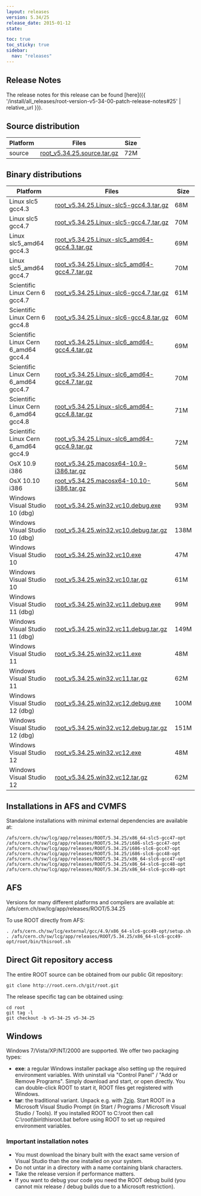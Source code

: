 ```yaml
---
layout: releases
version: 5.34/25
release_date: 2015-01-12
state:

toc: true
toc_sticky: true
sidebar:
  nav: "releases"
---
```


## Release Notes

The release notes for this release can be found [here]({{ '/install/all_releases/root-version-v5-34-00-patch-release-notes#25' | relative_url }}).

## Source distribution

| Platform       | Files | Size |
|-----------|-------|-----|
| source | [root_v5.34.25.source.tar.gz](https://root.cern.ch/download/root_v5.34.25.source.tar.gz) |  72M |


## Binary distributions

| Platform       | Files | Size |
|-----------|-------|-----|
| Linux slc5 gcc4.3 | [root_v5.34.25.Linux-slc5-gcc4.3.tar.gz](https://root.cern.ch/download/root_v5.34.25.Linux-slc5-gcc4.3.tar.gz) |  68M |
| Linux slc5 gcc4.7 | [root_v5.34.25.Linux-slc5-gcc4.7.tar.gz](https://root.cern.ch/download/root_v5.34.25.Linux-slc5-gcc4.7.tar.gz) |  70M |
| Linux slc5_amd64 gcc4.3 | [root_v5.34.25.Linux-slc5_amd64-gcc4.3.tar.gz](https://root.cern.ch/download/root_v5.34.25.Linux-slc5_amd64-gcc4.3.tar.gz) |  69M |
| Linux slc5_amd64 gcc4.7 | [root_v5.34.25.Linux-slc5_amd64-gcc4.7.tar.gz](https://root.cern.ch/download/root_v5.34.25.Linux-slc5_amd64-gcc4.7.tar.gz) |  70M |
| Scientific Linux Cern 6 gcc4.7 | [root_v5.34.25.Linux-slc6-gcc4.7.tar.gz](https://root.cern.ch/download/root_v5.34.25.Linux-slc6-gcc4.7.tar.gz) |  61M |
| Scientific Linux Cern 6 gcc4.8 | [root_v5.34.25.Linux-slc6-gcc4.8.tar.gz](https://root.cern.ch/download/root_v5.34.25.Linux-slc6-gcc4.8.tar.gz) |  60M |
| Scientific Linux Cern 6_amd64 gcc4.4 | [root_v5.34.25.Linux-slc6_amd64-gcc4.4.tar.gz](https://root.cern.ch/download/root_v5.34.25.Linux-slc6_amd64-gcc4.4.tar.gz) |  69M |
| Scientific Linux Cern 6_amd64 gcc4.7 | [root_v5.34.25.Linux-slc6_amd64-gcc4.7.tar.gz](https://root.cern.ch/download/root_v5.34.25.Linux-slc6_amd64-gcc4.7.tar.gz) |  70M |
| Scientific Linux Cern 6_amd64 gcc4.8 | [root_v5.34.25.Linux-slc6_amd64-gcc4.8.tar.gz](https://root.cern.ch/download/root_v5.34.25.Linux-slc6_amd64-gcc4.8.tar.gz) |  71M |
| Scientific Linux Cern 6_amd64 gcc4.9 | [root_v5.34.25.Linux-slc6_amd64-gcc4.9.tar.gz](https://root.cern.ch/download/root_v5.34.25.Linux-slc6_amd64-gcc4.9.tar.gz) |  72M |
| OsX 10.9 i386 | [root_v5.34.25.macosx64-10.9-i386.tar.gz](https://root.cern.ch/download/root_v5.34.25.macosx64-10.9-i386.tar.gz) |  56M |
| OsX 10.10 i386 | [root_v5.34.25.macosx64-10.10-i386.tar.gz](https://root.cern.ch/download/root_v5.34.25.macosx64-10.10-i386.tar.gz) |  56M |
| Windows Visual Studio 10 (dbg) | [root_v5.34.25.win32.vc10.debug.exe](https://root.cern.ch/download/root_v5.34.25.win32.vc10.debug.exe) |  93M |
| Windows Visual Studio 10 (dbg) | [root_v5.34.25.win32.vc10.debug.tar.gz](https://root.cern.ch/download/root_v5.34.25.win32.vc10.debug.tar.gz) | 138M |
| Windows Visual Studio 10 | [root_v5.34.25.win32.vc10.exe](https://root.cern.ch/download/root_v5.34.25.win32.vc10.exe) |  47M |
| Windows Visual Studio 10 | [root_v5.34.25.win32.vc10.tar.gz](https://root.cern.ch/download/root_v5.34.25.win32.vc10.tar.gz) |  61M |
| Windows Visual Studio 11 (dbg) | [root_v5.34.25.win32.vc11.debug.exe](https://root.cern.ch/download/root_v5.34.25.win32.vc11.debug.exe) |  99M |
| Windows Visual Studio 11 (dbg) | [root_v5.34.25.win32.vc11.debug.tar.gz](https://root.cern.ch/download/root_v5.34.25.win32.vc11.debug.tar.gz) | 149M |
| Windows Visual Studio 11 | [root_v5.34.25.win32.vc11.exe](https://root.cern.ch/download/root_v5.34.25.win32.vc11.exe) |  48M |
| Windows Visual Studio 11 | [root_v5.34.25.win32.vc11.tar.gz](https://root.cern.ch/download/root_v5.34.25.win32.vc11.tar.gz) |  62M |
| Windows Visual Studio 12 (dbg) | [root_v5.34.25.win32.vc12.debug.exe](https://root.cern.ch/download/root_v5.34.25.win32.vc12.debug.exe) | 100M |
| Windows Visual Studio 12 (dbg) | [root_v5.34.25.win32.vc12.debug.tar.gz](https://root.cern.ch/download/root_v5.34.25.win32.vc12.debug.tar.gz) | 151M |
| Windows Visual Studio 12 | [root_v5.34.25.win32.vc12.exe](https://root.cern.ch/download/root_v5.34.25.win32.vc12.exe) |  48M |
| Windows Visual Studio 12 | [root_v5.34.25.win32.vc12.tar.gz](https://root.cern.ch/download/root_v5.34.25.win32.vc12.tar.gz) |  62M |



## Installations in AFS and CVMFS
Standalone installations with minimal external dependencies are available at:
~~~
/afs/cern.ch/sw/lcg/app/releases/ROOT/5.34.25/x86_64-slc5-gcc47-opt
/afs/cern.ch/sw/lcg/app/releases/ROOT/5.34.25/i686-slc5-gcc47-opt
/afs/cern.ch/sw/lcg/app/releases/ROOT/5.34.25/i686-slc6-gcc47-opt
/afs/cern.ch/sw/lcg/app/releases/ROOT/5.34.25/i686-slc6-gcc48-opt
/afs/cern.ch/sw/lcg/app/releases/ROOT/5.34.25/x86_64-slc6-gcc47-opt
/afs/cern.ch/sw/lcg/app/releases/ROOT/5.34.25/x86_64-slc6-gcc48-opt
/afs/cern.ch/sw/lcg/app/releases/ROOT/5.34.25/x86_64-slc6-gcc49-opt
~~~

## AFS
Versions for many different platforms and compilers are available at:
/afs/cern.ch/sw/lcg/app/releases/ROOT/5.34.25

To use ROOT directly from AFS:
~~~
. /afs/cern.ch/sw/lcg/external/gcc/4.9/x86_64-slc6-gcc49-opt/setup.sh
. /afs/cern.ch/sw/lcg/app/releases/ROOT/5.34.25/x86_64-slc6-gcc49-opt/root/bin/thisroot.sh
~~~

## Direct Git repository access
The entire ROOT source can be obtained from our public Git repository:

~~~
git clone http://root.cern.ch/git/root.git
~~~
The release specific tag can be obtained using:
~~~
cd root
git tag -l
git checkout -b v5-34-25 v5-34-25
~~~

## Windows
Windows 7/Vista/XP/NT/2000 are supported. We offer two packaging types:

 * **exe**: a regular Windows installer package also setting up the required environment variables. With uninstall via "Control Panel" / "Add or Remove Programs". Simply download and start, or open directly. You can double-click ROOT to start it, ROOT files get registered with Windows.
 * **tar**: the traditional variant. Unpack e.g. with [7zip](https://www.7-zip.org). Start ROOT in a Microsoft Visual Studio Prompt (in Start / Programs / Microsoft Visual Studio / Tools). If you installed ROOT to C:\root then call C:\root\bin\thisroot.bat before using ROOT to set up required environment variables.

### Important installation notes
 * You must download the binary built with the exact same version of Visual Studio than the one installed on your system.
 * Do not untar in a directory with a name containing blank characters.
 * Take the release version if performance matters.
 * If you want to debug your code you need the ROOT debug build (you cannot mix release / debug builds due to a Microsoft restriction).